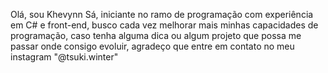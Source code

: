 Olá, sou Khevynn Sá, iniciante no ramo de programação com experiência em C# e front-end, busco cada vez melhorar mais minhas capacidades de programação, caso tenha alguma dica ou algum projeto que possa me passar onde consigo evoluir, agradeço que entre em contato no meu instagram "@tsuki.winter"
